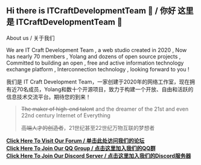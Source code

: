 ## Hi there is ITCraftDevelopmentTeam 👋 / 你好 这里是 ITCraftDevelopmentTeam 👋

About us / 关于我们

We are IT Craft Development Team , a web studio created in 2020 , Now has nearly 70 members , Yolang and dozens of open source projects , Committed to building an open , free and active information technology exchange platform , Interconnection technology , looking forward to you ! 

我们是 IT Craft Development Team，一家创建于2020年的网络工作室，现在拥有近70名成员，Yolang和数十个开源项目，致力于构建一个开放、自由和活跃的信息技术交流平台。期待您的到来！

> ~~The maker of high-end talent~~ and the dreamer of the 21st and even 22nd century Internet of Everything 
> 
> ~~高端人才的创造者~~，21世纪甚至22世纪万物互联的梦想者


**[Click Here To Visit Our Forum / 单击此处访问我们的论坛](https://github.com/ITCraftDevelopmentTeam/Forum/discussions)**  
**[Click Here To Join Our QQ Group / 点击这里加入我们的QQ群](https://join.itcdt.top)**  
**[Click Here To Join Our Discord Server / 点击这里加入我们的Discord服务器](https://discord.itcdt.top)**

<!--
---

## Best Project List / 优秀项目列表
[![Readme Card](https://github-readme-stats.vercel.app/api/pin/?username=Moonlark-Dev&repo=XDbot2)](https://github.com/Moonlark-Dev/XDbot2)

---
-->

<!-- 
要添加项目按这个格式写在Personal projects里
[![Readme Card](https://github-readme-stats.vercel.app/api/pin/?show_owner=true&username=用户名&repo=项目名)](项目地址)
-->
<!--
## Personal projects / 个人项目
[![Readme Card](https://github-readme-stats.vercel.app/api/pin/?show_owner=true&username=xxtg666&repo=CmdServerReloaded)](https://github.com/xxtg666/CmdServerReloaded)
[![Readme Card](https://github-readme-stats.vercel.app/api/pin/?show_owner=true&username=Moonlark-Dev&repo=XDbot)](https://github.com/Moonlark-Dev/XDbot)
[![Readme Card](https://github-readme-stats.vercel.app/api/pin/?show_owner=true&username=This-is-XiaoDeng&repo=upaste-rs)](https://github.com/This-is-XiaoDeng/upaste-rs)
[![Readme Card](https://github-readme-stats.vercel.app/api/pin/?show_owner=true&username=PowerAngelXD&repo=Yolang)](https://github.com/PowerAngelXD/YoLang)
[![Readme Card](https://github-readme-stats.vercel.app/api/pin/?show_owner=true&username=PowerAngelXD&repo=Sakora)](https://github.com/PowerAngelXD/Sakora)
[![Readme Card](https://github-readme-stats.vercel.app/api/pin/?show_owner=true&username=xxtg666&repo=MinecraftModpackExportTool)](https://github.com/xxtg666/MinecraftModpackExportTool)
[![Readme Card](https://github-readme-stats.vercel.app/api/pin/?show_owner=true&username=xxtg666&repo=xtGitVote)](https://github.com/xxtg666/xtGitVote)
[![Readme Card](https://github-readme-stats.vercel.app/api/pin/?show_owner=true&username=WowStarWorld&repo=StarWorldToolBox-Plus)](https://github.com/WowStarWorld/StarWorldToolBox-Plus)
[![Readme Card](https://github-readme-stats.vercel.app/api/pin/?show_owner=true&username=xxtg666&repo=xxtgMineCraftLauncher)](https://github.com/xxtg666/xxtgMineCraftLauncher)
[![Readme Card](https://github-readme-stats.vercel.app/api/pin/?show_owner=true&username=PowerAngelXD&repo=SimpleLauncher)](https://github.com/PowerAngelXD/SimpleLauncher)
-->

<!--

这玩意好久没更新了，不如删了

-->
